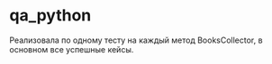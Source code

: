 # qa_python

Реализовала по одному тесту на каждый метод BooksCollector, в основном все успешные кейсы.

